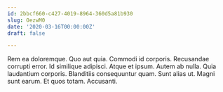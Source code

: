 ```yaml
---
id: 2bbcf660-c427-4019-8964-360d5a81b930
slug: OezwM0
date: '2020-03-16T00:00:00Z'
draft: false

---
```


Rem ea doloremque. Quo aut quia. Commodi id corporis. Recusandae corrupti error. Id similique adipisci. Atque et ipsum. Autem ab nulla. Quia laudantium corporis. Blanditiis consequuntur quam. Sunt alias ut. Magni sunt earum. Et quos totam. Accusanti.
